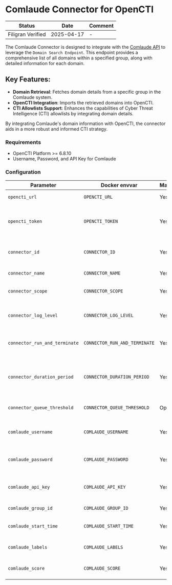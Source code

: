 # Comlaude Connector for OpenCTI

| Status            | Date       | Comment |
| ----------------- |------------| ------- |
| Filigran Verified | 2025-04-17 |    -    |

The Comlaude Connector is designed to integrate with the [Comlaude API](https://api.comlaude.com/docs) to leverage the `Domain Search Endpoint`. This endpoint provides a comprehensive list of all domains within a specified group, along with detailed information for each domain.

## Key Features:
- **Domain Retrieval**: Fetches domain details from a specific group in the Comlaude system.
- **OpenCTI Integration**: Imports the retrieved domains into OpenCTI.
- **CTI Allowlists Support**: Enhances the capabilities of Cyber Threat Intelligence (CTI) allowlists by integrating domain details.

By integrating Comlaude's domain information with OpenCTI, the connector aids in a more robust and informed CTI strategy.

### Requirements

- OpenCTI Platform >= 6.8.10
- Username, Password, and API Key for Comlaude

### Configuration

| Parameter                      | Docker envvar                   | Mandatory | Description                                                                                                                                         |
| ------------------------------ | ------------------------------- | --------- | --------------------------------------------------------------------------------------------------------------------------------------------------- |
| `opencti_url`                  | `OPENCTI_URL`                   | Yes       | The URL of the OpenCTI platform.                                                                                                                    |
| `opencti_token`                | `OPENCTI_TOKEN`                 | Yes       | The default admin token configured in the OpenCTI platform parameters file.                                                                         |
| `connector_id`                 | `CONNECTOR_ID`                  | Yes       | A valid arbitrary `UUIDv4` that must be unique for this connector.                                                                                  |
| `connector_name`               | `CONNECTOR_NAME`                | Yes       | The name of this connector.                                                                                                                         |
| `connector_scope`              | `CONNECTOR_SCOPE`               | Yes       | Supported scope: MIME Type or Stix Object.                                                                                                          |
| `connector_log_level`          | `CONNECTOR_LOG_LEVEL`           | Yes       | The log level for this connector (e.g., `debug`, `info`, `warn`, or `error`).                                                                       |
| `connector_run_and_terminate`  | `CONNECTOR_RUN_AND_TERMINATE`   | Yes       | Terminate container after successful execution.                                                                                                   |
| `connector_duration_period`    | `CONNECTOR_DURATION_PERIOD`     | Yes       | Execution period of the connector in ISO8601 duration format (e.g., `PT2H` for a 2-hour period).                                                     |
| `connector_queue_threshold`    | `CONNECTOR_QUEUE_THRESHOLD`     | Optional  | Optional queue threshold (default: 500MB).                                                                                                          |
| `comlaude_username`            | `COMLAUDE_USERNAME`             | Yes       | Username for the account with API access in Comlaude.                                                                                               |
| `comlaude_password`            | `COMLAUDE_PASSWORD`             | Yes       | Password for the account with API access in Comlaude.                                                                                               |
| `comlaude_api_key`             | `COMLAUDE_API_KEY`              | Yes       | API Key for the account with API access in Comlaude.                                                                                                |
| `comlaude_group_id`            | `COMLAUDE_GROUP_ID`             | Yes       | Group ID for the Comlaude API.                                                                                                                      |
| `comlaude_start_time`          | `COMLAUDE_START_TIME`           | Yes       | Earliest entry to retrieve (e.g., `1970-01-01T00:00:00Z`).                                                                                          |
| `comlaude_labels`              | `COMLAUDE_LABELS`               | Yes       | Labels to apply to Stix Objects (e.g., `comlaude,safelist`).                                                                                        |
| `comlaude_score`               | `COMLAUDE_SCORE`                | Yes       | Default score value to be assigned to domains.                                                                                                    |
